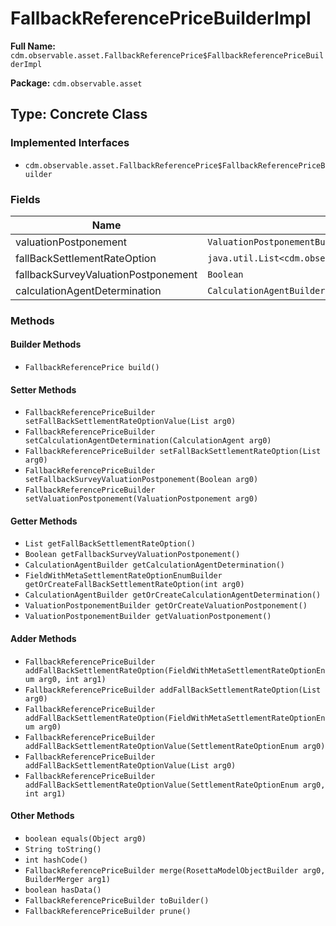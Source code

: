 # FallbackReferencePriceBuilderImpl

**Full Name:** `cdm.observable.asset.FallbackReferencePrice$FallbackReferencePriceBuilderImpl`

**Package:** `cdm.observable.asset`

## Type: Concrete Class

### Implemented Interfaces

- `cdm.observable.asset.FallbackReferencePrice$FallbackReferencePriceBuilder`

### Fields

| Name | Type | Description |
|------|------|-------------|
| valuationPostponement | `ValuationPostponementBuilder` |  |
| fallBackSettlementRateOption | `java.util.List<cdm.observable.asset.metafields.FieldWithMetaSettlementRateOptionEnum$FieldWithMetaSettlementRateOptionEnumBuilder>` |  |
| fallbackSurveyValuationPostponement | `Boolean` |  |
| calculationAgentDetermination | `CalculationAgentBuilder` |  |

### Methods

#### Builder Methods

- `FallbackReferencePrice build()`

#### Setter Methods

- `FallbackReferencePriceBuilder setFallBackSettlementRateOptionValue(List arg0)`
- `FallbackReferencePriceBuilder setCalculationAgentDetermination(CalculationAgent arg0)`
- `FallbackReferencePriceBuilder setFallBackSettlementRateOption(List arg0)`
- `FallbackReferencePriceBuilder setFallbackSurveyValuationPostponement(Boolean arg0)`
- `FallbackReferencePriceBuilder setValuationPostponement(ValuationPostponement arg0)`

#### Getter Methods

- `List getFallBackSettlementRateOption()`
- `Boolean getFallbackSurveyValuationPostponement()`
- `CalculationAgentBuilder getCalculationAgentDetermination()`
- `FieldWithMetaSettlementRateOptionEnumBuilder getOrCreateFallBackSettlementRateOption(int arg0)`
- `CalculationAgentBuilder getOrCreateCalculationAgentDetermination()`
- `ValuationPostponementBuilder getOrCreateValuationPostponement()`
- `ValuationPostponementBuilder getValuationPostponement()`

#### Adder Methods

- `FallbackReferencePriceBuilder addFallBackSettlementRateOption(FieldWithMetaSettlementRateOptionEnum arg0, int arg1)`
- `FallbackReferencePriceBuilder addFallBackSettlementRateOption(List arg0)`
- `FallbackReferencePriceBuilder addFallBackSettlementRateOption(FieldWithMetaSettlementRateOptionEnum arg0)`
- `FallbackReferencePriceBuilder addFallBackSettlementRateOptionValue(SettlementRateOptionEnum arg0)`
- `FallbackReferencePriceBuilder addFallBackSettlementRateOptionValue(List arg0)`
- `FallbackReferencePriceBuilder addFallBackSettlementRateOptionValue(SettlementRateOptionEnum arg0, int arg1)`

#### Other Methods

- `boolean equals(Object arg0)`
- `String toString()`
- `int hashCode()`
- `FallbackReferencePriceBuilder merge(RosettaModelObjectBuilder arg0, BuilderMerger arg1)`
- `boolean hasData()`
- `FallbackReferencePriceBuilder toBuilder()`
- `FallbackReferencePriceBuilder prune()`

